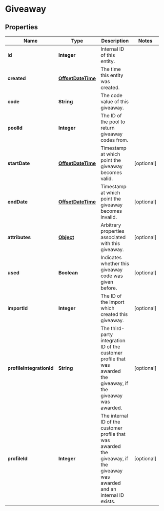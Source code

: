 

# Giveaway

## Properties

Name | Type | Description | Notes
------------ | ------------- | ------------- | -------------
**id** | **Integer** | Internal ID of this entity. | 
**created** | [**OffsetDateTime**](OffsetDateTime.md) | The time this entity was created. | 
**code** | **String** | The code value of this giveaway. | 
**poolId** | **Integer** | The ID of the pool to return giveaway codes from. | 
**startDate** | [**OffsetDateTime**](OffsetDateTime.md) | Timestamp at which point the giveaway becomes valid. |  [optional]
**endDate** | [**OffsetDateTime**](OffsetDateTime.md) | Timestamp at which point the giveaway becomes invalid. |  [optional]
**attributes** | [**Object**](.md) | Arbitrary properties associated with this giveaway. |  [optional]
**used** | **Boolean** | Indicates whether this giveaway code was given before. |  [optional]
**importId** | **Integer** | The ID of the Import which created this giveaway. |  [optional]
**profileIntegrationId** | **String** | The third-party integration ID of the customer profile that was awarded the giveaway, if the giveaway was awarded. |  [optional]
**profileId** | **Integer** | The internal ID of the customer profile that was awarded the giveaway, if the giveaway was awarded and an internal ID exists. |  [optional]



